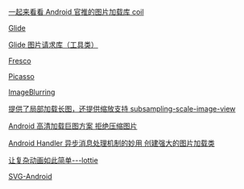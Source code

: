 [一起来看看 Android 官推的图片加载库 coil]()

[Glide](https://github.com/bumptech/glide)

[Glide 图片请求库（工具类）](https://blog.csdn.net/qq_29918347/article/details/51490167)


[Fresco](https://github.com/facebook/fresco)

[Picasso]()

[ImageBlurring](https://github.com/qiujuer/ImageBlurring)

[提供了局部加载长图，还提供缩放支持 subsampling-scale-image-view](https://github.com/davemorrissey/subsampling-scale-image-view)

[Android 高清加载巨图方案 拒绝压缩图片](https://blog.csdn.net/lmj623565791/article/details/49300989)


[Android Handler 异步消息处理机制的妙用 创建强大的图片加载类](https://blog.csdn.net/lmj623565791/article/details/38476887)

[让复杂动画如此简单---lottie](https://github.com/airbnb/lottie-android)

[SVG-Android](https://github.com/MegatronKing/SVG-Android)